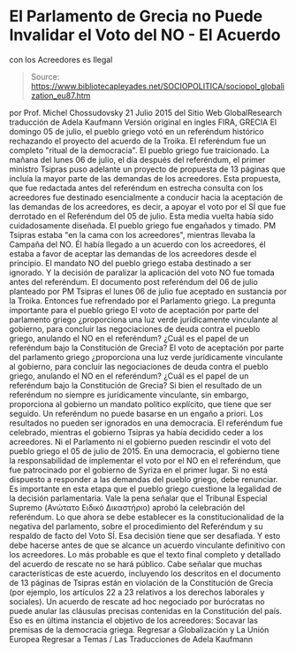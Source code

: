 # El Parlamento de Grecia no Puede Invalidar el Voto del NO - El Acuerdo 
con los Acreedores es Ilegal

> Source: https://www.bibliotecapleyades.net/SOCIOPOLITICA/sociopol_globalization_eu87.htm

por Prof. Michel Chossudovsky 21 Julio 2015 del Sitio Web GlobalResearch
traducción de Adela Kaufmann Versión original en ingles
FIRA, GRECIA
El domingo 05 de julio, el pueblo griego votó en un referéndum histórico rechazando el proyecto del acuerdo de la Troika.
El referéndum fue un completo "ritual de la democracia".
El pueblo griego fue traicionado. La mañana del lunes 06 de julio, el día después del referéndum, el primer ministro Tsipras puso adelante un proyecto de propuesta de 13 páginas que incluía la mayor parte de las demandas de los acreedores.
Esta propuesta, que fue redactada antes del referéndum en estrecha consulta con los acreedores fue destinado esencialmente a conducir hacia la aceptación de las demandas de los acreedores, es decir, a apoyar el voto por el SÍ que fue derrotado en el Referéndum del 05 de julio.
Esta media vuelta había sido cuidadosamente diseñada. El pueblo griego fue engañados y timado.
PM Tsipras estaba "en la cama con los acreedores", mientras llevaba la Campaña del NO. Él había llegado a un acuerdo con los acreedores, él estaba a favor de aceptar las demandas de los acreedores desde el principio.
El mandato NO del pueblo griego estaba destinado a ser ignorado. Y la decisión de paralizar la aplicación del voto NO fue tomada antes del referéndum.
El documento post referéndum del 06 de julio planteado por PM Tsipras el lunes 06 de julio fue aceptado en sustancia por la Troika.
Entonces fue refrendado por el Parlamento griego.
La pregunta importante para el pueblo griego
El voto de aceptación por parte del parlamento griego ¿proporciona una luz verde jurídicamente vinculante al gobierno, para concluir las negociaciones de deuda contra el pueblo griego, anulando el NO en el referéndum? ¿Cuál es el papel de un referéndum bajo la Constitución de Grecia?
El voto de aceptación por parte del parlamento griego ¿proporciona una luz verde jurídicamente vinculante al gobierno, para concluir las negociaciones de deuda contra el pueblo griego, anulando el NO en el referéndum?
¿Cuál es el papel de un referéndum bajo la Constitución de Grecia?
Si bien el resultado de un referéndum no siempre es jurídicamente vinculante, sin embargo, proporciona al gobierno un mandato político explícito, que tiene que ser seguido.
Un referéndum no puede basarse en un engaño a priori.
Los resultados no pueden ser ignorados en una democracia.
El referéndum fue celebrado, mientras el gobierno Tsipras ya había decidido ceder a los acreedores. Ni el Parlamento ni el gobierno pueden rescindir el voto del pueblo griego el 05 de julio de 2015.
En una democracia, el gobierno tiene la responsabilidad de implementar el voto por el NO en el referéndum, que fue patrocinado por el gobierno de Syriza en el primer lugar.
Si no está dispuesto a responder a las demandas del pueblo griego, debe renunciar.
Es importante en esta etapa que el pueblo griego cuestione la legalidad de la decisión parlamentaria. Vale la pena señalar que el Tribunal Especial Supremo (Ανώτατο Ειδικό Δικαστήριο) aprobó la celebración del referéndum. Lo que ahora se debe establecer es la constitucionalidad de la negativa del parlamento, sobre el procedimiento del Referéndum y su respaldo de facto del Voto SÍ. Esa decisión tiene que ser desafiada. Y esto debe hacerse antes de que se alcance un acuerdo vinculante definitivo con los acreedores.
Lo más probable es que el texto final completo y detallado del acuerdo de rescate no se hará público. Cabe señalar que muchas características de este acuerdo, incluyendo los descritos en el documento de 13 páginas de Tsipras están en violación de la Constitución de Grecia (por ejemplo, los artículos 22 a 23 relativos a los derechos laborales y sociales).
Un acuerdo de rescate ad hoc negociado por burócratas no puede anular las cláusulas precisas contenidas en la Constitución del país. Eso es en última instancia el objetivo de los acreedores:
Socavar las premisas de la democracia griega.
Regresar a Globalización y La Unión Europea
Regresar a Temas / Las Traducciones de Adela Kaufmann
